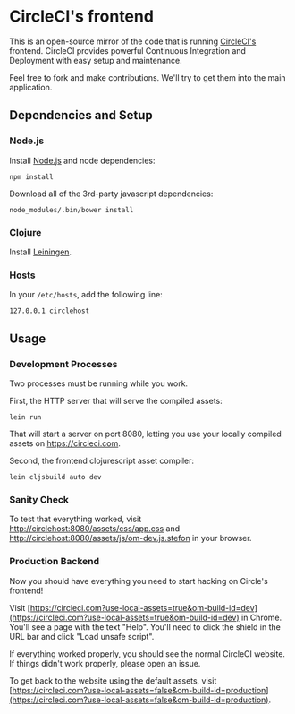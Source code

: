 # CircleCI's frontend

This is an open-source mirror of the code that is running
[CircleCI's](https://circleci.com) frontend. CircleCI provides powerful
Continuous Integration and Deployment with easy setup and maintenance.

Feel free to fork and make contributions. We'll try to get them into the main
application.


## Dependencies and Setup

### Node.js

Install [Node.js](http://nodejs.org/) and node dependencies:

```
npm install
```

Download all of the 3rd-party javascript dependencies:

```
node_modules/.bin/bower install
```

### Clojure

Install [Leiningen](http://leiningen.org/).

### Hosts

In your `/etc/hosts`, add the following line:

```
127.0.0.1 circlehost
```


## Usage

### Development Processes

Two processes must be running while you work.

First, the HTTP server that will serve the compiled assets:

```
lein run
```

That will start a server on port 8080, letting you use your locally compiled
assets on https://circleci.com.

Second, the frontend clojurescript asset compiler:

```
lein cljsbuild auto dev
```

### Sanity Check

To test that everything worked, visit
[http://circlehost:8080/assets/css/app.css](http://circlehost:8080/assets/css/app.css)
and
[http://circlehost:8080/assets/js/om-dev.js.stefon](http://circlehost:8080/assets/js/om-dev.js.stefon)
in your browser.

### Production Backend

Now you should have everything you need to start hacking on Circle's frontend!

Visit
[https://circleci.com?use-local-assets=true&om-build-id=dev](https://circleci.com?use-local-assets=true&om-build-id=dev)
in Chrome. You'll see a page with the text "Help". You'll need to click the
shield in the URL bar and click "Load unsafe script".

If everything worked properly, you should see the normal CircleCI website. If
things didn't work properly, please open an issue.

To get back to the website using the default assets, visit
[https://circleci.com?use-local-assets=false&om-build-id=production](https://circleci.com?use-local-assets=false&om-build-id=production).
